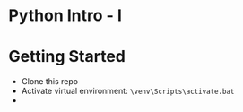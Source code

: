 # Python Intro - I


# Getting Started
- Clone this repo
- Activate virtual environment: `\venv\Scripts\activate.bat`
- 